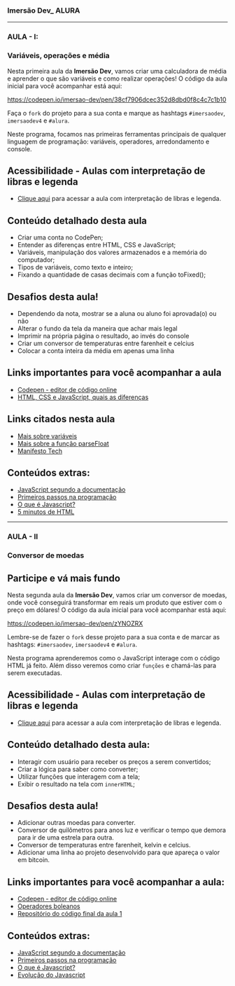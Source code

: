 ### Imersão Dev_ ALURA

________________________________________________

### AULA - I: 

### Variáveis, operações e média

Nesta primeira aula da **Imersão Dev**, vamos criar uma calculadora de média e aprender o que são variáveis e  como realizar operações! O código da aula inicial para você acompanhar  está aqui:

https://codepen.io/imersao-dev/pen/38cf7906dcec352d8dbd0f8c4c7c1b10

Faça o `fork` do projeto para a sua conta e marque as hashtags `#imersaodev`, `imersaodev4` e `#alura`.

Neste programa, focamos nas primeiras ferramentas principais de qualquer  linguagem de programação: variáveis, operadores, arredondamento e  console.

## Acessibilidade - Aulas com interpretação de libras e legenda

- [Clique aqui](https://imersao.dev/aulas-libras/aula01-variaveis-operacoes-media) para acessar a aula com interpretação de libras e legenda.

## Conteúdo detalhado desta aula

- Criar uma conta no CodePen;
- Entender as diferenças entre HTML, CSS e JavaScript;
- Variáveis, manipulação dos valores armazenados e a memória do computador;
- Tipos de variáveis, como texto e inteiro;
- Fixando a quantidade de casas decimais com a função toFixed();

## Desafios desta aula!

- Dependendo da nota, mostrar se a aluna ou aluno foi aprovada(o) ou não
- Alterar o fundo da tela da maneira que achar mais legal
- Imprimir na própria página o resultado, ao invés do console
- Criar um conversor de temperaturas entre farenheit e celcius
- Colocar a conta inteira da média em apenas uma linha

## Links importantes para você acompanhar a aula

- [Codepen - editor de código online](https://codepen.io/)
- [HTML, CSS e JavaScript, quais as diferenças](https://www.alura.com.br/artigos/html-css-e-js-definicoes)

## Links citados nesta aula

- [Mais sobre variáveis](https://developer.mozilla.org/pt-BR/docs/Web/JavaScript/Guide/Grammar_and_types#variáveis)
- [Mais sobre a função parseFloat](https://developer.mozilla.org/pt-BR/docs/Web/JavaScript/Reference/Global_Objects/parseFloat)
- [Manifesto Tech](https://manifestotech.org/)

## Conteúdos extras:

- [JavaScript segundo a documentação](https://developer.mozilla.org/pt-BR/docs/Web/JavaScript)
- [Primeiros passos na programação](https://hipsters.tech/primeiros-passos-na-programacao-a-imersao-dev-hipsters-ponto-tech-243/)
- [O que é Javascript?](https://www.youtube.com/watch?v=NaVSbnnV75Q)
- [5 minutos de HTML](https://www.youtube.com/watch?v=3oSIqIqzN3M)

__________________________

### AULA - II

### Conversor de moedas

## Participe e vá mais fundo

Nesta segunda aula da **Imersão Dev**, vamos criar um conversor de moedas, onde você conseguirá transformar em reais um produto que estiver com o preço em dólares! O código da aula  inicial para você acompanhar está aqui:

https://codepen.io/imersao-dev/pen/zYNOZRX

Lembre-se de fazer o `fork` desse projeto para a sua conta e de marcar as hashtags: `#imersaodev`, `imersaodev4` e `#alura`.

Nesta programa aprenderemos como o JavaScript interage com o código HTML já feito. Além disso veremos como criar `funções` e chamá-las para serem executadas.

## Acessibilidade - Aulas com interpretação de libras e legenda

- [Clique aqui](https://imersao.dev/aulas-libras/aula02-conversor-moedas) para acessar a aula com interpretação de libras e legenda.

## Conteúdo detalhado desta aula:

- Interagir com usuário para receber os preços a serem convertidos;
- Criar a lógica para saber como converter;
- Utilizar funções que interagem com a tela;
- Exibir o resultado na tela com `innerHTML`;

## Desafios desta aula!

- Adicionar outras moedas para converter.
- Conversor de quilômetros para anos luz e verificar o tempo que demora para ir de uma estrela para outra.
- Conversor de temperaturas entre farenheit, kelvin e celcius.
- Adicionar uma linha ao projeto desenvolvido para que apareça o valor em bitcoin.

## Links importantes para você acompanhar a aula:

- [Codepen - editor de código online](https://codepen.io/)
- [Operadores boleanos](https://developer.mozilla.org/pt-BR/docs/Web/JavaScript/Guide/Expressions_and_operators)
- [Repositório do código final da aula 1](https://codepen.io/imersao-dev/details/cd51f297c0a006ec3090761e6c382c9b)

## Conteúdos extras:

- [JavaScript segundo a documentação](https://developer.mozilla.org/pt-BR/docs/Web/JavaScript)
- [Primeiros passos na programação](https://hipsters.tech/primeiros-passos-na-programacao-a-imersao-dev-hipsters-ponto-tech-243/)
- [O que é Javascript?](https://www.youtube.com/watch?v=NaVSbnnV75Q)
- [Evolução do Javascript](https://www.youtube.com/watch?v=Bmw_6oOvO3s)
